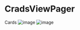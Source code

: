 # CradsViewPager

Cards
![image](https://github.com/ravankhidirov/CradsViewPager/assets/112794999/cb406b6c-5343-4e3d-a0a7-a4e116080073)
![image](https://github.com/ravankhidirov/CradsViewPager/assets/112794999/ce75feff-9477-46f4-bd35-b86bd2e735ca)
